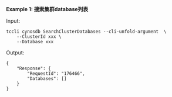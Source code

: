 **Example 1: 搜索集群database列表**



Input: 

```
tccli cynosdb SearchClusterDatabases --cli-unfold-argument  \
    --ClusterId xxx \
    --Database xxx
```

Output: 
```
{
    "Response": {
        "RequestId": "176466",
        "Databases": []
    }
}
```

